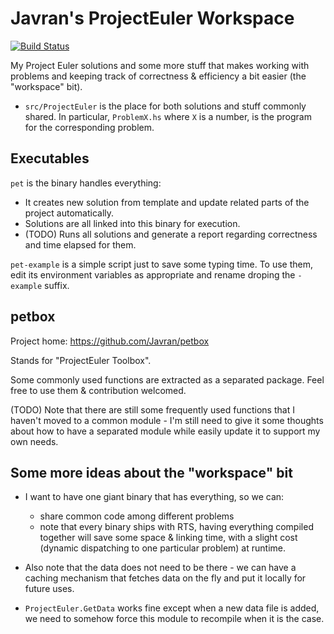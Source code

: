# Javran's ProjectEuler Workspace

[![Build Status](https://travis-ci.org/Javran/ProjectEuler.svg?branch=master)](https://travis-ci.org/Javran/ProjectEuler)

My Project Euler solutions and some more stuff that
makes working with problems and keeping track of correctness & efficiency
a bit easier (the "workspace" bit).

- `src/ProjectEuler` is the place for both solutions and stuff
  commonly shared. In particular, `ProblemX.hs` where `X` is a number,
  is the program for the corresponding problem.

## Executables

`pet` is the binary handles everything:

- It creates new solution from template and update related parts of the project automatically.
- Solutions are all linked into this binary for execution.
- (TODO) Runs all solutions and generate a report regarding correctness and time elapsed for them.

`pet-example` is a simple script just to save some typing time.
To use them, edit its environment variables as appropriate and
rename droping the `-example` suffix.

## petbox

Project home: https://github.com/Javran/petbox

Stands for "ProjectEuler Toolbox".

Some commonly used functions are extracted as a separated package.
Feel free to use them & contribution welcomed.

(TODO) Note that there are still some frequently used functions
that I haven't moved to a common module - I'm still need to give it
some thoughts about how to have a separated module while easily
update it to support my own needs.

## Some more ideas about the "workspace" bit

- I want to have one giant binary that has everything, so we can:

    + share common code among different problems
    + note that every binary ships with RTS, having everything compiled
      together will save some space & linking time, with a slight cost
      (dynamic dispatching to one particular problem) at runtime.

- Also note that the data does not need to be there - we can have a caching
  mechanism that fetches data on the fly and put it locally for future uses.

- `ProjectEuler.GetData` works fine except when a new data file is added,
  we need to somehow force this module to recompile when it is the case.
